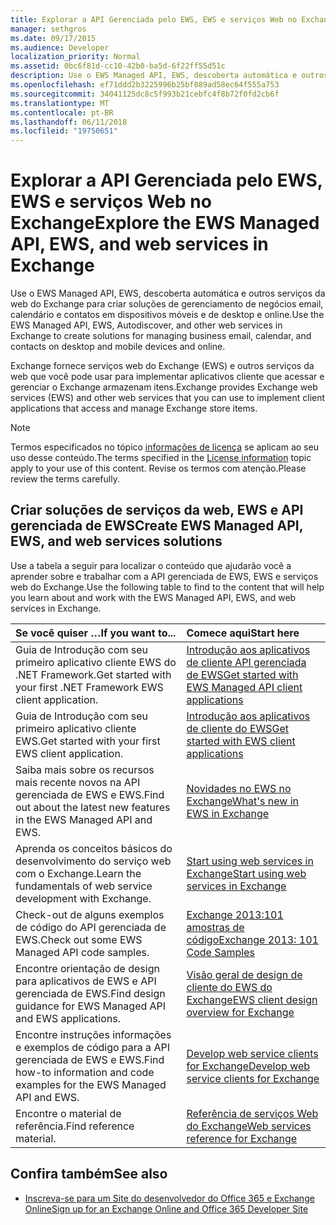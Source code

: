 ```yaml
---
title: Explorar a API Gerenciada pelo EWS, EWS e serviços Web no Exchange
manager: sethgros
ms.date: 09/17/2015
ms.audience: Developer
localization_priority: Normal
ms.assetid: 0bc6f81d-cc10-42b0-ba5d-6f22ff55d51c
description: Use o EWS Managed API, EWS, descoberta automática e outros serviços da web do Exchange para criar soluções de gerenciamento de negócios email, calendário e contatos em dispositivos móveis e de desktop e online.
ms.openlocfilehash: ef71ddd2b3225996b25bf889ad58ec64f555a753
ms.sourcegitcommit: 34041125dc8c5f993b21cebfc4f8b72f0fd2cb6f
ms.translationtype: MT
ms.contentlocale: pt-BR
ms.lasthandoff: 06/11/2018
ms.locfileid: "19750651"
---
```

# <a name="explore-the-ews-managed-api-ews-and-web-services-in-exchange"></a><span data-ttu-id="bc492-103">Explorar a API Gerenciada pelo EWS, EWS e serviços Web no Exchange</span><span class="sxs-lookup"><span data-stu-id="bc492-103">Explore the EWS Managed API, EWS, and web services in Exchange</span></span>

<span data-ttu-id="bc492-104">Use o EWS Managed API, EWS, descoberta automática e outros serviços da web do Exchange para criar soluções de gerenciamento de negócios email, calendário e contatos em dispositivos móveis e de desktop e online.</span><span class="sxs-lookup"><span data-stu-id="bc492-104">Use the EWS Managed API, EWS, Autodiscover, and other web services in Exchange to create solutions for managing business email, calendar, and contacts on desktop and mobile devices and online.</span></span> 
  
<span data-ttu-id="bc492-105">Exchange fornece serviços web do Exchange (EWS) e outros serviços da web que você pode usar para implementar aplicativos cliente que acessar e gerenciar o Exchange armazenam itens.</span><span class="sxs-lookup"><span data-stu-id="bc492-105">Exchange provides Exchange web services (EWS) and other web services that you can use to implement client applications that access and manage Exchange store items.</span></span>
  
> [!NOTE]
> <span data-ttu-id="bc492-106">Termos especificados no tópico [informações de licença](license-information.md) se aplicam ao seu uso desse conteúdo.</span><span class="sxs-lookup"><span data-stu-id="bc492-106">The terms specified in the [License information](license-information.md) topic apply to your use of this content.</span></span> <span data-ttu-id="bc492-107">Revise os termos com atenção.</span><span class="sxs-lookup"><span data-stu-id="bc492-107">Please review the terms carefully.</span></span> 
  
## <a name="create-ews-managed-api-ews-and-web-services-solutions"></a><span data-ttu-id="bc492-108">Criar soluções de serviços da web, EWS e API gerenciada de EWS</span><span class="sxs-lookup"><span data-stu-id="bc492-108">Create EWS Managed API, EWS, and web services solutions</span></span>

<span data-ttu-id="bc492-109">Use a tabela a seguir para localizar o conteúdo que ajudarão você a aprender sobre e trabalhar com a API gerenciada de EWS, EWS e serviços web do Exchange.</span><span class="sxs-lookup"><span data-stu-id="bc492-109">Use the following table to find to the content that will help you learn about and work with the EWS Managed API, EWS, and web services in Exchange.</span></span>
  
|<span data-ttu-id="bc492-110">Se você quiser …</span><span class="sxs-lookup"><span data-stu-id="bc492-110">If you want to...</span></span>|<span data-ttu-id="bc492-111">Comece aqui</span><span class="sxs-lookup"><span data-stu-id="bc492-111">Start here</span></span>|
|:-----|:-----|
|<span data-ttu-id="bc492-112">Guia de Introdução com seu primeiro aplicativo cliente EWS do .NET Framework.</span><span class="sxs-lookup"><span data-stu-id="bc492-112">Get started with your first .NET Framework EWS client application.</span></span>  <br/> |[<span data-ttu-id="bc492-113">Introdução aos aplicativos de cliente API gerenciada de EWS</span><span class="sxs-lookup"><span data-stu-id="bc492-113">Get started with EWS Managed API client applications</span></span>](get-started-with-ews-managed-api-client-applications.md) <br/> |
|<span data-ttu-id="bc492-114">Guia de Introdução com seu primeiro aplicativo cliente EWS.</span><span class="sxs-lookup"><span data-stu-id="bc492-114">Get started with your first EWS client application.</span></span>  <br/> |[<span data-ttu-id="bc492-115">Introdução aos aplicativos de cliente do EWS</span><span class="sxs-lookup"><span data-stu-id="bc492-115">Get started with EWS client applications</span></span>](get-started-with-ews-client-applications.md) <br/> |
|<span data-ttu-id="bc492-116">Saiba mais sobre os recursos mais recente novos na API gerenciada de EWS e EWS.</span><span class="sxs-lookup"><span data-stu-id="bc492-116">Find out about the latest new features in the EWS Managed API and EWS.</span></span>  <br/> |[<span data-ttu-id="bc492-117">Novidades no EWS no Exchange</span><span class="sxs-lookup"><span data-stu-id="bc492-117">What's new in EWS in Exchange</span></span>](whats-new-in-ews-and-other-web-services-in-exchange.md) <br/> |
|<span data-ttu-id="bc492-118">Aprenda os conceitos básicos do desenvolvimento do serviço web com o Exchange.</span><span class="sxs-lookup"><span data-stu-id="bc492-118">Learn the fundamentals of web service development with Exchange.</span></span>  <br/> |[<span data-ttu-id="bc492-119">Start using web services in Exchange</span><span class="sxs-lookup"><span data-stu-id="bc492-119">Start using web services in Exchange</span></span>](start-using-web-services-in-exchange.md) <br/> |
|<span data-ttu-id="bc492-120">Check-out de alguns exemplos de código do API gerenciada de EWS.</span><span class="sxs-lookup"><span data-stu-id="bc492-120">Check out some EWS Managed API code samples.</span></span>  <br/> |[<span data-ttu-id="bc492-121">Exchange 2013:101 amostras de código</span><span class="sxs-lookup"><span data-stu-id="bc492-121">Exchange 2013: 101 Code Samples</span></span>](http://code.msdn.microsoft.com/exchange/Exchange-2013-101-Code-3c38582c) <br/> |
|<span data-ttu-id="bc492-122">Encontre orientação de design para aplicativos de EWS e API gerenciada de EWS.</span><span class="sxs-lookup"><span data-stu-id="bc492-122">Find design guidance for EWS Managed API and EWS applications.</span></span>  <br/> |[<span data-ttu-id="bc492-123">Visão geral de design de cliente do EWS do Exchange</span><span class="sxs-lookup"><span data-stu-id="bc492-123">EWS client design overview for Exchange</span></span>](ews-client-design-overview-for-exchange.md) <br/> |
|<span data-ttu-id="bc492-124">Encontre instruções informações e exemplos de código para a API gerenciada de EWS e EWS.</span><span class="sxs-lookup"><span data-stu-id="bc492-124">Find how-to information and code examples for the EWS Managed API and EWS.</span></span>  <br/> |[<span data-ttu-id="bc492-125">Develop web service clients for Exchange</span><span class="sxs-lookup"><span data-stu-id="bc492-125">Develop web service clients for Exchange</span></span>](develop-web-service-clients-for-exchange.md) <br/> |
|<span data-ttu-id="bc492-126">Encontre o material de referência.</span><span class="sxs-lookup"><span data-stu-id="bc492-126">Find reference material.</span></span>  <br/> |[<span data-ttu-id="bc492-127">Referência de serviços Web do Exchange</span><span class="sxs-lookup"><span data-stu-id="bc492-127">Web services reference for Exchange</span></span>](../web-service-reference/web-services-reference-for-exchange.md) <br/> |
   
## <a name="see-also"></a><span data-ttu-id="bc492-128">Confira também</span><span class="sxs-lookup"><span data-stu-id="bc492-128">See also</span></span>
    
- [<span data-ttu-id="bc492-129">Inscreva-se para um Site do desenvolvedor do Office 365 e Exchange Online</span><span class="sxs-lookup"><span data-stu-id="bc492-129">Sign up for an Exchange Online and Office 365 Developer Site</span></span>](https://docs.microsoft.com/en-us/sharepoint/dev/sp-add-ins/set-up-a-development-environment-for-sharepoint-add-ins-on-office-365)
    

